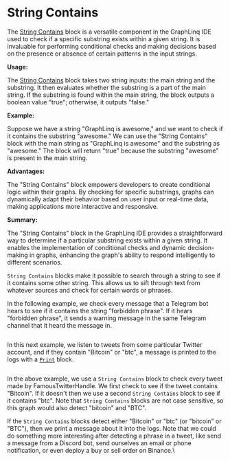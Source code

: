 # String Contains

The [String Contains](string-contains.md) block is a versatile component in the GraphLinq IDE used to check if a specific substring exists within a given string. It is invaluable for performing conditional checks and making decisions based on the presence or absence of certain patterns in the input strings.

**Usage:**

The [String Contains](string-contains.md) block takes two string inputs: the main string and the substring. It then evaluates whether the substring is a part of the main string. If the substring is found within the main string, the block outputs a boolean value "true"; otherwise, it outputs "false."

**Example:**

Suppose we have a string "GraphLinq is awesome," and we want to check if it contains the substring "awesome." We can use the "String Contains" block with the main string as "GraphLinq is awesome" and the substring as "awesome." The block will return "true" because the substring "awesome" is present in the main string.

**Advantages:**

The "String Contains" block empowers developers to create conditional logic within their graphs. By checking for specific substrings, graphs can dynamically adapt their behavior based on user input or real-time data, making applications more interactive and responsive.

**Summary:**

The "String Contains" block in the GraphLinq IDE provides a straightforward way to determine if a particular substring exists within a given string. It enables the implementation of conditional checks and dynamic decision-making in graphs, enhancing the graph's ability to respond intelligently to different scenarios.









`String Contains` blocks make it possible to search through a string to see if it contains some other string. This allows us to sift through text from whatever sources and check for certain words or phrases.

In the following example, we check every message that a Telegram bot hears to see if it contains the string "forbidden phrase". If it hears "forbidden phrase", it sends a warning message in the same Telegram channel that it heard the message in.

<figure><img src="https://i.imgur.com/OFJALXJ.png" alt=""><figcaption></figcaption></figure>

In this next example, we listen to tweets from some particular Twitter account, and if they contain "Bitcoin" or "btc", a message is printed to the logs with a [`Print`](../log/print.md) block.

<figure><img src="https://i.imgur.com/dts2eUx.png" alt=""><figcaption></figcaption></figure>

In the above example, we use a `String Contains` block to check every tweet made by FamousTwitterHandle. We first check to see if the tweet contains "Bitcoin". If it doesn't then we use a second `String Contains` block to see if it contains "btc". Note that `String Contains` blocks are not case sensitive, so this graph would also detect "bitcoin" and "BTC".

If the `String Contains` blocks detect either "Bitcoin" or "btc" (or "bitcoin" or "BTC"), then we print a message about it into the logs. Note that we could do something more interesting after detecting a phrase in a tweet, like send a message from a Discord bot, send ourselves an email or phone notification, or even deploy a buy or sell order on Binance.\
